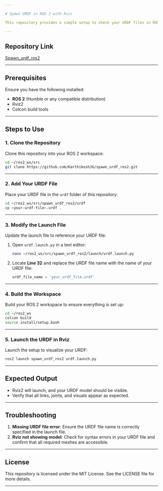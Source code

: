 ```yaml
---

# Spawn URDF in ROS 2 with Rviz

This repository provides a simple setup to check your URDF files in ROS 2 using Rviz. Follow the steps below to clone, modify, and launch your URDF file visualization.

---
```


## Repository Link

[Spawn_urdf_ros2](https://github.com/KarthikeshJG/Spawn_urdf_ros2)

---

## Prerequisites

Ensure you have the following installed:
- **ROS 2** (Humble or any compatible distribution)
- Rviz2
- Colcon build tools

---

## Steps to Use

### 1. Clone the Repository
Clone this repository into your ROS 2 workspace:
```bash
cd ~/ros2_ws/src
git clone https://github.com/KarthikeshJG/spawn_urdf_ros2.git
```

---

### 2. Add Your URDF File
Place your URDF file in the `urdf` folder of this repository:
```bash
cd ~/ros2_ws/src/spawn_urdf_ros2/urdf
cp <your-urdf-file>.urdf .
```

---

### 3. Modify the Launch File
Update the launch file to reference your URDF file:
1. Open `urdf.launch.py` in a text editor:
   ```bash
   nano ~/ros2_ws/src/spawn_urdf_ros2/launch/urdf.launch.py
   ```
2. Locate **Line 32** and replace the URDF file name with the name of your URDF file:
   ```python
   urdf_file_name = 'your_urdf_file.urdf'
   ```

---

### 4. Build the Workspace
Build your ROS 2 workspace to ensure everything is set up:
```bash
cd ~/ros2_ws
colcon build
source install/setup.bash
```

---

### 5. Launch the URDF in Rviz
Launch the setup to visualize your URDF:
```bash
ros2 launch spawn_urdf_ros2 urdf.launch.py
```

---

## Expected Output
- Rviz2 will launch, and your URDF model should be visible.
- Verify that all links, joints, and visuals appear as expected.

---

## Troubleshooting
1. **Missing URDF file error**: Ensure the URDF file name is correctly specified in the launch file.
2. **Rviz not showing model**: Check for syntax errors in your URDF file and confirm that all required meshes are accessible.

---

## License
This repository is licensed under the MIT License. See the LICENSE file for more details.

---

